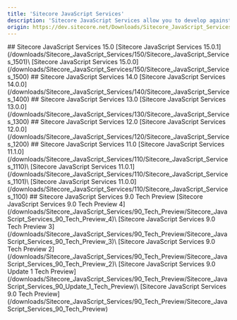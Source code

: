 ```yaml
---
title: 'Sitecore JavaScript Services'
description: 'Sitecore JavaScript Services allow you to develop against the Sitecore Experience Platform in decoupled JavaScript applications. For use of Sitecore JSS with Sitecore 10.1 and later, see Sitecore Headless Rendering downloads.'
origin: https://dev.sitecore.net/Downloads/Sitecore_JavaScript_Services.aspx
---
```


<Card variant='outlineRaised' px={0} mb={8}>
<CardHeader>
## Sitecore JavaScript Services 15.0
</CardHeader>
<CardBody>
[Sitecore JavaScript Services 15.0.1](/downloads/Sitecore_JavaScript_Services/150/Sitecore_JavaScript_Services_1501)\
[Sitecore JavaScript Services 15.0.0](/downloads/Sitecore_JavaScript_Services/150/Sitecore_JavaScript_Services_1500)
</CardBody>          
</Card>

<Card variant='outlineRaised' px={0} mb={8}>
<CardHeader>
## Sitecore JavaScript Services 14.0
</CardHeader>
<CardBody>
[Sitecore JavaScript Services 14.0.0](/downloads/Sitecore_JavaScript_Services/140/Sitecore_JavaScript_Services_1400)
</CardBody>          
</Card>

<Card variant='outlineRaised' px={0} mb={8}>
<CardHeader>
## Sitecore JavaScript Services 13.0
</CardHeader>
<CardBody>
[Sitecore JavaScript Services 13.0.0](/downloads/Sitecore_JavaScript_Services/130/Sitecore_JavaScript_Services_1300)
</CardBody>          
</Card>

<Card variant='outlineRaised' px={0} mb={8}>
<CardHeader>
## Sitecore JavaScript Services 12.0
</CardHeader>
<CardBody>
[Sitecore JavaScript Services 12.0.0](/downloads/Sitecore_JavaScript_Services/120/Sitecore_JavaScript_Services_1200)
</CardBody>          
</Card>

<Card variant='outlineRaised' px={0} mb={8}>
<CardHeader>
## Sitecore JavaScript Services 11.0
</CardHeader>
<CardBody>
[Sitecore JavaScript Services 11.1.0](/downloads/Sitecore_JavaScript_Services/110/Sitecore_JavaScript_Services_1110)\
[Sitecore JavaScript Services 11.0.1](/downloads/Sitecore_JavaScript_Services/110/Sitecore_JavaScript_Services_1101)\
[Sitecore JavaScript Services 11.0.0](/downloads/Sitecore_JavaScript_Services/110/Sitecore_JavaScript_Services_1100)
</CardBody>          
</Card>

<Card variant='outlineRaised' px={0} mb={8}>
<CardHeader>
## Sitecore JavaScript Services 9.0 Tech Preview
</CardHeader>
<CardBody>
[Sitecore JavaScript Services 9.0 Tech Preview 4](/downloads/Sitecore_JavaScript_Services/90_Tech_Preview/Sitecore_JavaScript_Services_90_Tech_Preview_4)\
[Sitecore JavaScript Services 9.0 Tech Preview 3](/downloads/Sitecore_JavaScript_Services/90_Tech_Preview/Sitecore_JavaScript_Services_90_Tech_Preview_3)\
[Sitecore JavaScript Services 9.0 Tech Preview 2](/downloads/Sitecore_JavaScript_Services/90_Tech_Preview/Sitecore_JavaScript_Services_90_Tech_Preview_2)\
[Sitecore JavaScript Services 9.0 Update 1 Tech Preview](/downloads/Sitecore_JavaScript_Services/90_Tech_Preview/Sitecore_JavaScript_Services_90_Update_1_Tech_Preview)\
[Sitecore JavaScript Services 9.0 Tech Preview](/downloads/Sitecore_JavaScript_Services/90_Tech_Preview/Sitecore_JavaScript_Services_90_Tech_Preview)
</CardBody>          
</Card>
